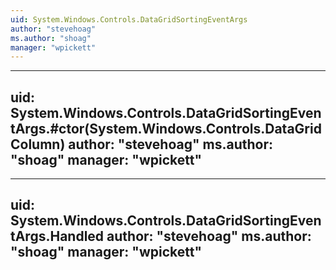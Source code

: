 ```yaml
---
uid: System.Windows.Controls.DataGridSortingEventArgs
author: "stevehoag"
ms.author: "shoag"
manager: "wpickett"
---
```


---
uid: System.Windows.Controls.DataGridSortingEventArgs.#ctor(System.Windows.Controls.DataGridColumn)
author: "stevehoag"
ms.author: "shoag"
manager: "wpickett"
---

---
uid: System.Windows.Controls.DataGridSortingEventArgs.Handled
author: "stevehoag"
ms.author: "shoag"
manager: "wpickett"
---
